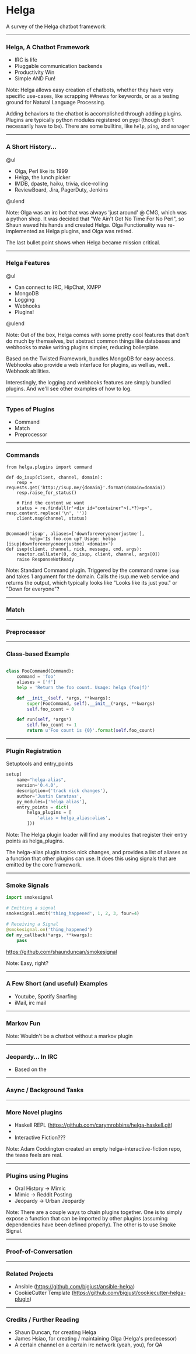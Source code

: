 # Helga

A survey of the Helga chatbot framework

---

### Helga, A Chatbot Framework

- IRC is life
- Pluggable communication backends
- Productivity Win
- Simple AND Fun!

Note:
Helga allows easy creation of chatbots, whether they have very
specific use-cases, like scrapping ##news for keywords, or as a
testing ground for Natural Language Processing.

Adding behaviors to the chatbot is accomplished through adding
plugins. Plugins are typically python modules registered on pypi
(though don't necessarily have to be). There are some builtins, like
`help`, `ping`, and `manager`

---

### A Short History...

@ul

- Olga, Perl like its 1999
- Helga, the lunch picker
- IMDB, dpaste, haiku, trivia, dice-rolling
- ReviewBoard, Jira, PagerDuty, Jenkins

@ulend

Note:
Olga was an irc bot that was always 'just around' @ CMG, which was a
python shop. It was decided that "We Ain't Got No Time For No Perl",
so Shaun waved his hands and created Helga. Olga Functionality was
re-implemented as Helga plugins, and Olga was retired.

The last bullet point shows when Helga became mission critical.

---

### Helga Features

@ul

- Can connect to IRC, HipChat, XMPP
- MongoDB
- Logging
- Webhooks
- Plugins!

@ulend

Note:
Out of the box, Helga comes with some pretty cool features that don't
do much by themselves, but abstract common things like databases and
webhooks to make writing plugins simpler, reducing boilerplate.

Based on the Twisted Framework, bundles MongoDB for easy access.
Webhooks also provide a web interface for plugins, as well as,
well.. Webhook abilities.

Interestingly, the logging and webhooks features are simply bundled
plugins. And we'll see other examples of how to log.

---

### Types of Plugins

- Command
- Match
- Preprocessor

---

### Commands

```
from helga.plugins import command

def do_isup(client, channel, domain):
    resp = requests.get('http://isup.me/{domain}'.format(domain=domain))
    resp.raise_for_status()

    # Find the content we want
    status = re.findall(r'<div id="container">(.*?)<p>', resp.content.replace('\n', ''))
    client.msg(channel, status)


@command('isup', aliases=['downforeveryoneorjustme'],
         help='Is foo.com up? Usage: helga [isup|downforeveryoneorjustme] <domain>')
def isup(client, channel, nick, message, cmd, args):
    reactor.callLater(0, do_isup, client, channel, args[0])
    raise ResponseNotReady

```


Note:
Standard Command plugin. Triggered by the command name `isup` and
takes 1 argument for the domain. Calls the isup.me web service and
returns the output, which typically looks like "Looks like its just
you." or "Down for everyone"?

---

### Match


---

### Preprocessor


---

### Class-based Example

``` python

class FooCommand(Command):
    command = 'foo'
    aliases = ['f']
    help = 'Return the foo count. Usage: helga (foo|f)'

    def __init__(self, *args, **kwargs):
        super(FooCommand, self).__init__(*args, **kwargs)
        self.foo_count = 0

    def run(self, *args*)
        self.foo_count += 1
        return u'Foo count is {0}'.format(self.foo_count)

```

---

### Plugin Registration

Setuptools and entry_points

``` python
setup(
    name="helga-alias",
    version='0.4.0',
    description=('track nick changes'),
    author='Justin Caratzas',
    py_modules=['helga_alias'],
    entry_points = dict(
        helga_plugins = [
            'alias = helga_alias:alias',
        ]))
```

Note:
The Helga plugin loader will find any modules that register their
entry points as helga_plugins.

The helga-alias plugin tracks nick changes, and provides a list of
aliases as a function that other plugins can use. It does this using
signals that are emitted by the core framework.

---

### Smoke Signals

``` python
import smokesignal

# Emitting a signal
smokesignal.emit('thing_happened', 1, 2, 3, four=4)

# Receiving a Signal
@smokesignal.on('thing_happened')
def my_callback(*args, **kwargs):
    pass
```

https://github.com/shaunduncan/smokesignal

Note:
Easy, right?

---


### A Few Short (and useful) Examples

- Youtube, Spotify Snarfing
- iMail, irc mail


---

### Markov Fun


Note:
Wouldn't be a chatbot without a markov plugin


---

### Jeopardy... In IRC

- Based on the

---

### Async / Background Tasks



---

### More Novel plugins

- Haskell REPL (https://github.com/carymrobbins/helga-haskell.git)
-
- Interactive Fiction???

Note:
Adam Coddington created an empty helga-interactive-fiction repo, the tease feels
are real.

---

### Plugins using Plugins

- Oral History -> Mimic
- Mimic -> Reddit Posting
- Jeopardy -> Urban Jeopardy

Note:
There are a couple ways to chain plugins together. One is to simply expose a
function that can be imported by other plugins (assuming dependencies have been
defined properly). The other is to use Smoke Signal.

---


### Proof-of-Conversation


---

### Related Projects

- Ansible (https://github.com/bigjust/ansible-helga)
- CookieCutter Template (https://github.com/bigjust/cookiecutter-helga-plugin)

---

### Credits / Further Reading

- Shaun Duncan, for creating Helga
- James Hsiao, for creating / maintaining Olga (Helga's predecessor)
- A certain channel on a certain irc network (yeah, you), for QA

